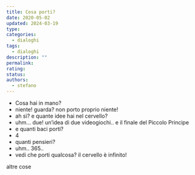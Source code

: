 ```yaml
---
title: Cosa porti?
date: 2020-05-02
updated: 2024-03-19
type: 
categories:
  - dialoghi
tags:
  - dialoghi
description: ""
permalink: 
rating: 
status: 
authors:
  - stefano
---
```


- Cosa hai in mano?
- niente! guarda? non porto proprio niente!
- ah sì? e quante idee hai nel cervello?
- uhm... due! un’idea di due videogiochi.. e il finale del Piccolo Principe
- e quanti baci porti?
- 4
- quanti pensieri?
- uhm.. 365..
- vedi che porti qualcosa? il cervello è infinito!

altre cose
